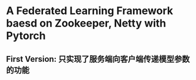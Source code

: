 # A Federated Learning Framework baesd on Zookeeper, Netty with Pytorch
## First Version: 只实现了服务端向客户端传递模型参数的功能
